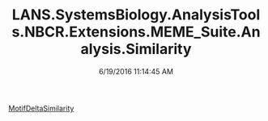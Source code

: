﻿---
title: LANS.SystemsBiology.AnalysisTools.NBCR.Extensions.MEME_Suite.Analysis.Similarity
date: 6/19/2016 11:14:45 AM
---

[MotifDeltaSimilarity](T-LANS.SystemsBiology.AnalysisTools.NBCR.Extensions.MEME_Suite.Analysis.Similarity.MotifDeltaSimilarity.html)
